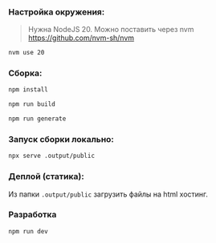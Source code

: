 ### Настройка окружения:
> Нужна NodeJS 20. Можно поставить через nvm https://github.com/nvm-sh/nvm
```sh
nvm use 20
```

### Сборка:
```sh
npm install
```

```sh
npm run build
```

```sh
npm run generate
```

### Запуск сборки локально:
```sh
npx serve .output/public
```

### Деплой (статика):
Из папки `.output/public` загрузить файлы на html хостинг.

### Разработка
```sh
npm run dev
```
